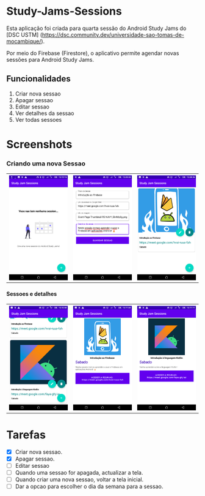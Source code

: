 # Study-Jams-Sessions

Esta aplicação foi criada para quarta sessão do Android Study Jams do [DSC USTM] (https://dsc.community.dev/universidade-sao-tomas-de-mocambique/).

Por meio do Firebase (Firestore), o aplicativo permite agendar novas sessões para Android Study Jams.

## Funcionalidades
1. Criar nova sessao
2. Apagar sessao
3. Editar sessao
4. Ver detalhes da sessao
6. Ver todas sessoes

# Screenshots

### Criando uma nova Sessao
<table width="100%">
  <tr>
    <th width="25%"><img src="https://github.com/DSC-USTM/Study-Jams-Sessions/blob/main/Screenshots%20Session%204/Screenshot_20201213-131317.png"></th>
    <th width="25%"><img src="https://github.com/DSC-USTM/Study-Jams-Sessions/blob/main/Screenshots%20Session%204/Screenshot_20201213-130555.png"></th>
    <th width="25%"><img src="https://github.com/DSC-USTM/Study-Jams-Sessions/blob/main/Screenshots%20Session%204/Screenshot_20201213-130828.png"></th></tr>
</table>

#### Sessoes e detalhes
<table width="100%">
  <tr>
    <th width="25%"><img src="https://github.com/DSC-USTM/Study-Jams-Sessions/blob/main/Screenshots%20Session%204/Screenshot_20201213-131052.png"></th>
    <th width="25%"><img src="https://github.com/DSC-USTM/Study-Jams-Sessions/blob/main/Screenshots%20Session%204/Screenshot_20201213-131106.png"></th>
    <th width="25%"><img src="https://github.com/DSC-USTM/Study-Jams-Sessions/blob/main/Screenshots%20Session%204/Screenshot_20201213-131113.png"></th>
  </tr>
</table>


# Tarefas
- [x] Criar nova sessao.
- [x] Apagar sessao.
- [ ] Editar sessao
- [ ] Quando uma sessao for apagada, actualizar a tela.
- [ ] Quando criar uma nova sessao, voltar a tela inicial.
- [ ] Dar a opcao para escolher o dia da semana para a sessao.
